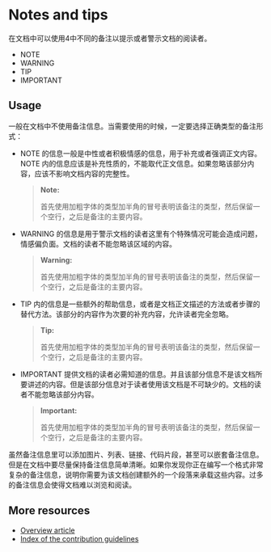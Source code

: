 # Notes and tips

在文档中可以使用4中不同的备注以提示或者警示文档的阅读者。

- NOTE
- WARNING
- TIP
- IMPORTANT

## Usage

一般在文档中不使用备注信息。当需要使用的时候，一定要选择正确类型的备注形式：

- NOTE 的信息一般是中性或者积极情感的信息，用于补充或者强调正文内容。NOTE 内的信息应该是补充性质的，不能取代正文信息。如果忽略该部分内容，应该不影响文档内容的完整性。

    > **Note:**
    >
    > 首先使用加粗字体的类型加半角的冒号表明该备注的类型，然后保留一个空行，之后是备注的主要内容。

- WARNING 的信息是用于警示文档的读者这里有个特殊情况可能会造成问题，情感偏负面。文档的读者不能忽略该区域的内容。

    > **Warning:**
    >
    > 首先使用加粗字体的类型加半角的冒号表明该备注的类型，然后保留一个空行，之后是备注的主要内容。

- TIP 内的信息是一些额外的帮助信息，或者是文档正文描述的方法或者步骤的替代方法。该部分的内容作为次要的补充内容，允许读者完全忽略。

    > **Tip:**
    >
    > 首先使用加粗字体的类型加半角的冒号表明该备注的类型，然后保留一个空行，之后是备注的主要内容。

- IMPORTANT 提供文档的读者必需知道的信息。并且该部分信息不是该文档所要讲述的内容。但是该部分信息对于读者使用该文档是不可缺少的。文档的读者不能忽略该部分内容。

    > **Important:**
    >
    > 首先使用加粗字体的类型加半角的冒号表明该备注的类型，然后保留一个空行，之后是备注的主要内容。

虽然备注信息里可以添加图片、列表、链接、代码片段，甚至可以嵌套备注信息。但是在文档中要尽量保持备注信息简单清晰。如果你发现你正在编写一个格式非常复杂的备注信息，说明你需要为该文档创建额外的一个段落来承载这些内容。过多的备注信息会使得文档难以浏览和阅读。

## More resources

- [Overview article](./../README.md)
- [Index of the contribution guidelines](./contribution-guidelines-index.md)